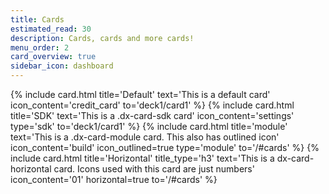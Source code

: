 ```yaml
---
title: Cards
estimated_read: 30
description: Cards, cards and more cards!
menu_order: 2
card_overview: true
sidebar_icon: dashboard
---
```


{% include card.html title='Default'
    text='This is a default card'
    icon_content='credit_card'
    to='deck1/card1'
%}
{% include card.html title='SDK'
    text='This is a .dx-card-sdk card'
    icon_content='settings'
    type='sdk'
    to='deck1/card1'
%}
{% include card.html title='module'
    text='This is a .dx-card-module card. This also has outlined icon'
    icon_content='build'
    icon_outlined=true
    type='module'
    to='/#cards'
%}
{% include card.html title='Horizontal'
    title_type='h3'
    text='This is a dx-card-horizontal card. Icons used with this card are just numbers'
    icon_content='01'
    horizontal=true
    to='/#cards'
%}
